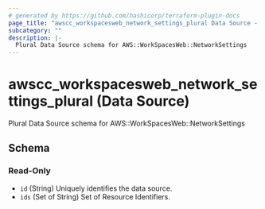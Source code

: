 ```yaml
---
# generated by https://github.com/hashicorp/terraform-plugin-docs
page_title: "awscc_workspacesweb_network_settings_plural Data Source - terraform-provider-awscc"
subcategory: ""
description: |-
  Plural Data Source schema for AWS::WorkSpacesWeb::NetworkSettings
---
```


# awscc_workspacesweb_network_settings_plural (Data Source)

Plural Data Source schema for AWS::WorkSpacesWeb::NetworkSettings



<!-- schema generated by tfplugindocs -->
## Schema

### Read-Only

- `id` (String) Uniquely identifies the data source.
- `ids` (Set of String) Set of Resource Identifiers.
